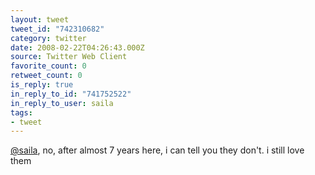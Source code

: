 ```yaml
---
layout: tweet
tweet_id: "742310682"
category: twitter
date: 2008-02-22T04:26:43.000Z
source: Twitter Web Client
favorite_count: 0
retweet_count: 0
is_reply: true
in_reply_to_id: "741752522"
in_reply_to_user: saila
tags:
- tweet
---
```


[@saila](https://twitter.com/@saila), no, after almost 7 years here, i can tell you they don't. i still love them
